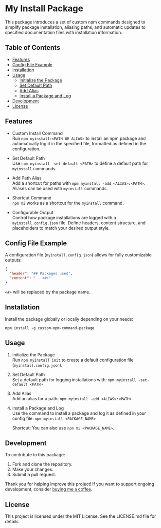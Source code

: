 # My Install Package

This package introduces a set of custom npm commands designed to simplify package installation, aliasing paths, and automatic updates to specified documentation files with installation information.

## Table of Contents

- [Features](#features)
- [Config File Example](#config-file-example)
- [Installation](#installation)
- [Usage](#usage)
  - [Initialize the Package](#1-initialize-the-package)
  - [Set Default Path](#2-set-default-path)
  - [Add Alias](#3-add-alias)
  - [Install a Package and Log](#4-install-a-package-and-log)
- [Development](#development)
- [License](#license)

## Features

- Custom Install Command  
  Run `npm myinstall:<PATH OR ALIAS>` to install an npm package and automatically log it in the specified file, formatted as defined in the configuration.

- Set Default Path  
  Use `npm myinstall -set-default <PATH>` to define a default path for `myinstall` commands.

- Add Path Alias  
  Add a shortcut for paths with `npm myinstall -add <ALIAS>:<PATH>`. Aliases can be used with `myinstall` commands.

- Shortcut Command  
  `npm mi` works as a shortcut for the `myinstall` command.

- Configurable Output  
  Control how package installations are logged with a `myinstall.config.json` file. Define headers, content structure, and placeholders to match your desired output style.

## Config File Example

A configuration file (`myinstall.config.json`) allows for fully customizable outputs:

```json
{
  "header": "## Packages used",
  "content": " - <#>"
}
```

`<#>` will be replaced by the package name.

## Installation

Install the package globally or locally depending on your needs:

`npm install -g custom-npm-command-package`

## Usage

1. Initialize the Package  
   Run `npm myinstall init` to create a default configuration file (`myinstall.config.json`).

2. Set Default Path  
   Set a default path for logging installations with:
   `npm myinstall -set-default <PATH>`

3. Add Alias  
   Add an alias for a path:
   `npm myinstall -add <ALIAS>:<PATH>`

4. Install a Package and Log  
   Use the command to install a package and log it as defined in your config file:
   `npm myinstall <PACKAGE_NAME>`

   Shortcut: You can also use `npm mi <PACKAGE_NAME>`.

## Development

To contribute to this package:

1. Fork and clone the repository.
2. Make your changes.
3. Submit a pull request.

Thank you for helping improve this project! If you want to support ongoing development, consider [buying me a coffee](https://buymeacoffee.com/myapps353).

## License

This project is licensed under the MIT License. See the LICENSE.md file for details.
